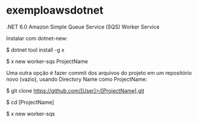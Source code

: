 # exemploawsdotnet

.NET 6.0 Amazon Simple Queue Service (SQS) Worker Service

Instalar com dotnet-new:

$ dotnet tool install -g x

$ x new worker-sqs ProjectName

Uma outra opção é fazer commit dos arquivos do projeto em um repositório novo (vazio), usando Directory Name como ProjectName:

$ git clone https://github.com/[User]>/[ProjectName].git
  
$ cd [ProjectName]
  
$ x new worker-sqs
